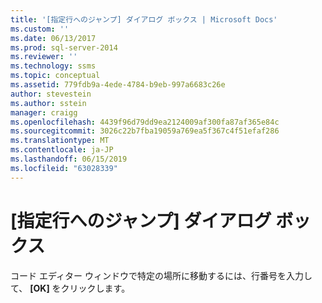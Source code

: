 ```yaml
---
title: '[指定行へのジャンプ] ダイアログ ボックス | Microsoft Docs'
ms.custom: ''
ms.date: 06/13/2017
ms.prod: sql-server-2014
ms.reviewer: ''
ms.technology: ssms
ms.topic: conceptual
ms.assetid: 779fdb9a-4ede-4784-b9eb-997a6683c26e
author: stevestein
ms.author: sstein
manager: craigg
ms.openlocfilehash: 4439f96d79dd9ea2124009af300fa87af365e84c
ms.sourcegitcommit: 3026c22b7fba19059a769ea5f367c4f51efaf286
ms.translationtype: MT
ms.contentlocale: ja-JP
ms.lasthandoff: 06/15/2019
ms.locfileid: "63028339"
---
```

# <a name="go-to-line-dialog-box"></a>[指定行へのジャンプ] ダイアログ ボックス
  コード エディター ウィンドウで特定の場所に移動するには、行番号を入力して、 **[OK]** をクリックします。  

